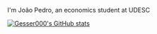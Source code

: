 I'm João Pedro, an economics student at UDESC 

[![Gesser000's GitHub stats](https://github-readme-stats.vercel.app/api?username=gesser000)](https://github.com/anuraghazra/github-readme-stats)
